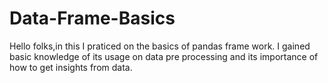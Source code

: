 # Data-Frame-Basics
Hello folks,in this I praticed on the basics of pandas frame work.
I gained basic knowledge of its usage on data pre processing and its importance of how to get insights from data.
